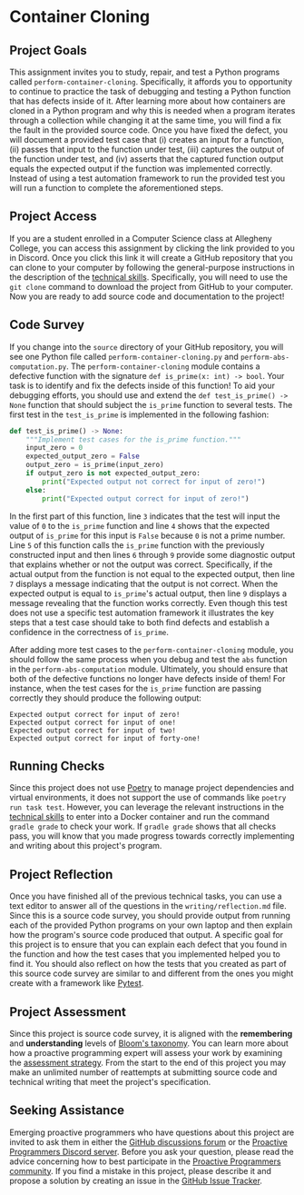 # Container Cloning

## Project Goals

This assignment invites you to study, repair, and test a Python programs called
`perform-container-cloning`. Specifically, it affords you to opportunity to
continue to practice the task of debugging and testing a Python function that
has defects inside of it. After learning more about how containers are cloned in
a Python program and why this is needed when a program iterates through a
collection while changing it at the same time, you will find a fix the fault in
the provided source code. Once you have fixed the defect, you will document a
provided test case that (i) creates an input for a function, (ii) passes that
input to the function under test, (iii) captures the output of the function
under test, and (iv) asserts that the captured function output equals the
expected output if the function was implemented correctly. Instead of using a
test automation framework to run the provided test you will run a function to
complete the aforementioned steps.

## Project Access

If you are a student enrolled in a Computer Science class at Allegheny College,
you can access this assignment by clicking the link provided to you in Discord.
Once you click this link it will create a GitHub repository that you can clone
to your computer by following the general-purpose instructions in the
description of the [technical
skills](/proactive-skills/introduction-proactive-skills/). Specifically, you
will need to use the `git clone` command to download the project from GitHub to
your computer. Now you are ready to add source code and documentation to the
project!

## Code Survey

If you change into the `source` directory of your GitHub repository, you will
see one Python file called `perform-container-cloning.py` and
`perform-abs-computation.py`. The `perform-container-cloning` module contains a
defective function with the signature `def is_prime(x: int) -> bool`. Your task
is to identify and fix the defects inside of this function! To aid your
debugging efforts, you should use and extend the `def test_is_prime() -> None`
function that should subject the `is_prime` function to several tests. The first
test in the `test_is_prime` is implemented in the following fashion:

```python linenums="1"
def test_is_prime() -> None:
    """Implement test cases for the is_prime function."""
    input_zero = 0
    expected_output_zero = False
    output_zero = is_prime(input_zero)
    if output_zero is not expected_output_zero:
        print("Expected output not correct for input of zero!")
    else:
        print("Expected output correct for input of zero!")
```

In the first part of this function, line `3` indicates that the test will input
the value of `0` to the `is_prime` function and line `4` shows that the expected
output of `is_prime` for this input is `False` because `0` is not a prime
number. Line `5` of this function calls the `is_prime` function with the
previously constructed input and then lines `6` through `9` provide some
diagnostic output that explains whether or not the output was correct.
Specifically, if the actual output from the function is not equal to the
expected output, then line `7` displays a message indicating that the output is
not correct. When the expected output is equal to `is_prime`'s actual output,
then line `9` displays a message revealing that the function works correctly.
Even though this test does not use a specific test automation framework it
illustrates the key steps that a test case should take to both find defects and
establish a confidence in the correctness of `is_prime`.

After adding more test cases to the `perform-container-cloning` module, you should
follow the same process when you debug and test the `abs` function in the
`perform-abs-computation` module. Ultimately, you should ensure that both of the
defective functions no longer have defects inside of them! For instance, when
the test cases for the `is_prime` function are passing correctly they should
produce the following output:

```
Expected output correct for input of zero!
Expected output correct for input of one!
Expected output correct for input of two!
Expected output correct for input of forty-one!
```

## Running Checks

Since this project does not use [Poetry](https://python-poetry.org/) to manage
project dependencies and virtual environments, it does not support the use of
commands like `poetry run task test`. However, you can leverage the relevant
instructions in the [technical
skills](/proactive-skills/introduction-proactive-skills/) to enter into a Docker
container and run the command `gradle grade` to check your work. If `gradle
grade` shows that all checks pass, you will know that you made progress towards
correctly implementing and writing about this project's program.

## Project Reflection

Once you have finished all of the previous technical tasks, you can use a text
editor to answer all of the questions in the `writing/reflection.md` file. Since
this is a source code survey, you should provide output from running each of the
provided Python programs on your own laptop and then explain how the program's
source code produced that output. A specific goal for this project is to ensure
that you can explain each defect that you found in the function and how the test
cases that you implemented helped you to find it. You should also reflect on how
the tests that you created as part of this source code survey are similar to and
different from the ones you might create with a framework like
[Pytest](https://docs.pytest.org/).

## Project Assessment

Since this project is source code survey, it is aligned with the **remembering**
and **understanding** levels of [Bloom's
taxonomy](proactive-learning/blooms-taxonomy/). You can learn more about how a
proactive programming expert will assess your work by examining the [assessment
strategy](/proactive-learning/assessment-strategy/). From the start to the end
of this project you may make an unlimited number of reattempts at submitting
source code and technical writing that meet the project's specification.

## Seeking Assistance

Emerging proactive programmers who have questions about this project are invited
to ask them in either the [GitHub discussions
forum](https://github.com/ProactiveProgrammers/www.proactiveprogrammers.com/discussions)
or the [Proactive Programmers Discord server](https://discord.gg/kjah8MFYbR).
Before you ask your question, please read the advice concerning how to best
participate in the [Proactive Programmers
community](https://proactiveprogrammers.com/proactive-community/community-connections/).
If you find a mistake in this project, please describe it and propose a solution
by creating an issue in the [GitHub Issue
Tracker](https://github.com/ProactiveProgrammers/www.proactiveprogrammers.com/issues).
